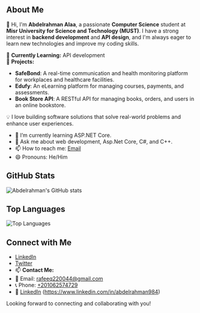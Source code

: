 ## About Me  
👋 Hi, I'm **Abdelrahman Alaa**, a passionate **Computer Science** student at **Misr University for Science and Technology (MUST)**. I have a strong interest in **backend development** and **API design**, and I'm always eager to learn new technologies and improve my coding skills.  

🔹 **Currently Learning:** API development  
🔹 **Projects:**  
   - **SafeBond**: A real-time communication and health monitoring platform for workplaces and healthcare facilities.  
   - **Edufy**: An eLearning platform for managing courses, payments, and assessments.  
   - **Book Store API**: A RESTful API for managing books, orders, and users in an online bookstore.  

💡 I love building software solutions that solve real-world problems and enhance user experiences.

- 🌱 I’m currently learning ASP.NET Core.
- 💬 Ask me about web development, Asp.Net Core, C#, and C++.
- 📫 How to reach me: [Email](rafeeq220044@gmail.com)
- 😄 Pronouns: He/Him
## GitHub Stats

![Abdelrahman's GitHub stats](https://github-readme-stats.vercel.app/api?username=Abdelrahman984&show_icons=true&theme=radical)

## Top Languages

![Top Languages](https://github-readme-stats.vercel.app/api/top-langs/?username=Abdelrahman984&layout=compact&theme=radical)

## Connect with Me

- [LinkedIn]()
- [Twitter](https://twitter.com/abdelrahman984)
- 📫 **Contact Me:**  
- 📧 Email: [rafeeq220044@gmail.com](mailto:rafeeq220044@gmail.com)  
- 📞 Phone: [+201062574729](tel:+201062574729)  
- 💼 [LinkedIn](#) (https://www.linkedin.com/in/abdelrahman984)

Looking forward to connecting and collaborating with you!
